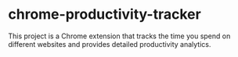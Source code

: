 # chrome-productivity-tracker
This project is a Chrome extension that tracks the time you spend on different websites and provides detailed productivity analytics.
